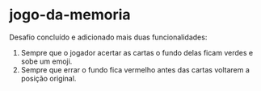 # jogo-da-memoria
Desafio concluído e adicionado mais duas funcionalidades:
1. Sempre que o jogador acertar as cartas o fundo delas ficam verdes e sobe um emoji.
2. Sempre que errar o fundo fica vermelho antes das cartas voltarem a posição original.
